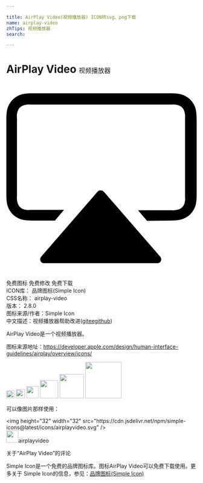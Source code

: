 ```yaml
---

title: AirPlay Video(视频播放器) ICON转svg、png下载
name: airplay-video
zhTips: 视频播放器
search: 

---
```


# AirPlay Video  <small style="font-size: 60%;font-weight: 100">视频播放器</small>

<div id="svg" class="svg-wrap">
<svg role="img" xmlns="http://www.w3.org/2000/svg" viewBox="0 0 24 24"><title>AirPlay Video icon</title><path d="M3.412 1.32c-1.178 0-1.584.122-2.031.366A2.449 2.449 0 00.365 2.7C.122 3.148 0 3.553 0 4.771v9.137c0 1.178.122 1.585.365 2.031.244.447.57.772 1.016 1.016.406.244.813.365 2.031.365h2.72l1.138-1.34H3.006c-.325.041-.69-.001-1.016-.164-.203-.08-.366-.283-.488-.486-.122-.325-.203-.65-.162-1.016V4.406c-.04-.325 0-.69.162-1.015.081-.203.285-.365.488-.487.325-.122.65-.204 1.016-.164h17.867c.325-.04.69.002 1.016.164.203.082.364.284.486.487.122.324.203.65.162 1.015v9.95c.04.324 0 .69-.162 1.015-.081.203-.283.365-.486.486-.325.122-.65.203-1.016.163h-4.264l1.137 1.341 2.803-.04c1.218 0 1.623-.122 2.07-.366a2.449 2.449 0 001.016-1.016c.243-.406.365-.813.365-2.03V4.77c0-1.218-.122-1.623-.365-2.07a2.449 2.449 0 00-1.016-1.015c-.447-.244-.852-.366-2.07-.366H3.412zm8.451 12.198a.501.501 0 00-.37.187l-7.106 8.162a.465.465 0 00-.123.326.47.47 0 00.488.487h14.293c.122 0 .245-.04.326-.121.203-.163.204-.489.041-.692l-7.107-8.162-.041-.04a.594.594 0 00-.4-.147z"/></svg>
</div>
<detail full-name='airplay-video'></detail>

<div class="detail-page">
<p>
<span><span class="badge-success badge">免费图标</span> <span class="badge-success badge">免费修改</span>  <span class="badge-success badge">免费下载</span> </span>
<br/>
<span>
ICON库：
<span class="badge-secondary badge">品牌图标(Simple Icon)</span> 
</span>
<br/>
<span>
CSS名称：
<span class="badge-secondary badge">airplay-video</span> 
</span>

<br/>
<span>
版本：
<span class="badge-secondary badge">2.8.0</span> 
</span>
<br/>
<span>图标来源/作者：<span class="badge-light badge">Simple Icon</span></span> 
<br/>
<span class="zh-detail">中文描述：<span class="badge-primary badge">视频播放器</span><span class="help-link"><span>帮助改进</span>(<a href="https://gitee.com/liuwave/icon-helper/edit/master/json/brands/airplay-video.json" target="_blank" rel="noopener noreferrer">gitee</a><a href="https://github.com/liuwave/icon-helper/edit/master/json/brands/airplay-video.json" target="_blank" rel="noopener noreferrer">github</a></span>)</span><br/>
</p>
</div><div class="description description alert alert-light"><p>AirPlay Video是一个视频播放器。</p><p>图标来源地址：<a href="https://developer.apple.com/design/human-interface-guidelines/airplay/overview/icons/" target="_blank" rel="noopener noreferrer">https://developer.apple.com/design/human-interface-guidelines/airplay/overview/icons/</a></p></div>
<div class="alert alert-dark">
<img height="21" width="21" src="https://cdn.jsdelivr.net/npm/simple-icons@latest/icons/airplayvideo.svg" />
<img height="24" width="24" src="https://cdn.jsdelivr.net/npm/simple-icons@latest/icons/airplayvideo.svg" />
<img height="32" width="32" src="https://cdn.jsdelivr.net/npm/simple-icons@latest/icons/airplayvideo.svg" />
<img height="48" width="48" src="https://cdn.jsdelivr.net/npm/simple-icons@latest/icons/airplayvideo.svg" />
<img height="64" width="64" src="https://cdn.jsdelivr.net/npm/simple-icons@latest/icons/airplayvideo.svg" />
<img height="96" width="96" src="https://cdn.jsdelivr.net/npm/simple-icons@latest/icons/airplayvideo.svg" />

</div>
<div>
  <p>可以像图片那样使用：    
  </p>
  <div class="alert alert-primary" style="font-size: 14px">
    &lt;img height="32" width="32" src="https://cdn.jsdelivr.net/npm/simple-icons@latest/icons/airplayvideo.svg" /&gt;
    <copy-btn content='<img height="32" width="32" src="https://cdn.jsdelivr.net/npm/simple-icons@latest/icons/airplayvideo.svg" />'></copy-btn>
  </div>
  <div class="alert alert-secondary">
    <img height="32" width="32" src="https://cdn.jsdelivr.net/npm/simple-icons@latest/icons/airplayvideo.svg" />airplayvideo
    <copy-btn content="airplayvideo" btn-title="复制图标名称"></copy-btn>
  </div>
</div>

<Vssue title="关于“AirPlay Video”的评论" >关于“AirPlay Video”的评论</Vssue>


<div><p>Simple Icon是一个免费的品牌图标库。图标AirPlay Video可以免费下载使用。更多关于  Simple Icon的信息，参见：<a target="_blank" href="https://iconhelper.cn/brands.html">品牌图标(Simple Icon)</a>
</p></div>
